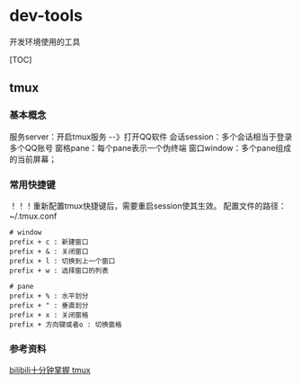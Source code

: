 # dev-tools

开发环境使用的工具

[TOC]

## tmux

### 基本概念

服务server：开启tmux服务 --》打开QQ软件
会话session：多个会话相当于登录多个QQ账号
窗格pane：每个pane表示一个伪终端
窗口window：多个pane组成的当前屏幕；

### 常用快捷键
！！！重新配置tmux快捷键后，需要重启session使其生效。
配置文件的路径：~/.tmux.conf

```shell
# window
prefix + c : 新建窗口
prefix + & : 关闭窗口
prefix + l : 切换到上一个窗口
prefix + w : 选择窗口的列表

# pane
prefix + % : 水平划分
prefix + " : 垂直划分
prefix + x : 关闭窗格
prefix + 方向键或者o : 切换窗格
```
### 参考资料

[bilibili十分钟掌握 tmux](https://www.bilibili.com/video/BV1ab411J7xT?from=search&seid=6153849982347372287)